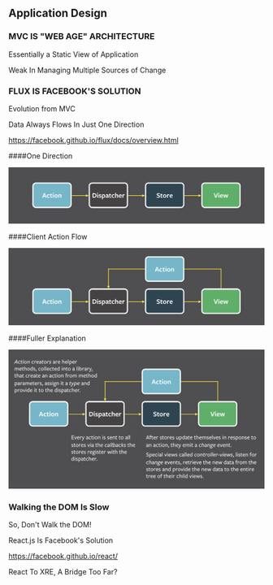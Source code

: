 ## Application Design


### MVC IS "WEB AGE" ARCHITECTURE

Essentially a Static View of Application

Weak In Managing Multiple Sources of Change


### FLUX IS FACEBOOK'S SOLUTION

Evolution from MVC

Data Always Flows In Just One Direction

https://facebook.github.io/flux/docs/overview.html


####One Direction

![Flux Image Phase One](images/flux-simple-f8-diagram-1300w.png)


####Client Action Flow

![Flux Image Phase Two](images/flux-simple-f8-diagram-with-client-action-1300w.png)


####Fuller Explanation

![Flux Image Phase Three](images/flux-simple-f8-diagram-explained-1300w.png)


### Walking the DOM Is Slow

So, Don't Walk the DOM!

React.js Is Facebook's Solution

https://facebook.github.io/react/

React To XRE, A Bridge Too Far?
